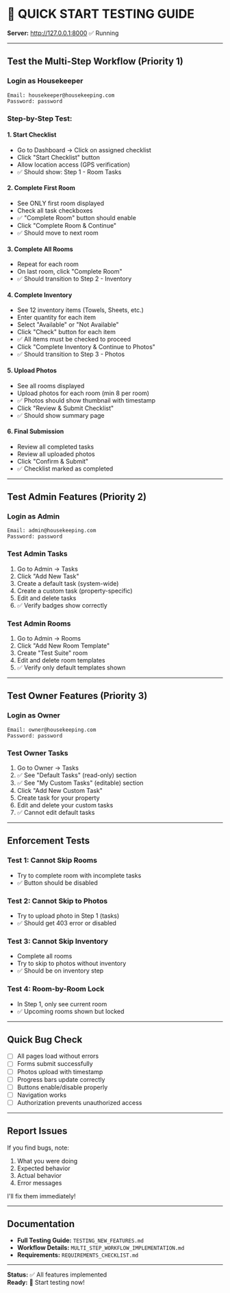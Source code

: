 # 🎯 QUICK START TESTING GUIDE

**Server:** http://127.0.0.1:8000 ✅ Running

---

## Test the Multi-Step Workflow (Priority 1)

### Login as Housekeeper
```
Email: housekeeper@housekeeping.com
Password: password
```

### Step-by-Step Test:

#### 1. Start Checklist
- Go to Dashboard → Click on assigned checklist
- Click "Start Checklist" button
- Allow location access (GPS verification)
- ✅ Should show: Step 1 - Room Tasks

#### 2. Complete First Room
- See ONLY first room displayed
- Check all task checkboxes
- ✅ "Complete Room" button should enable
- Click "Complete Room & Continue"
- ✅ Should move to next room

#### 3. Complete All Rooms
- Repeat for each room
- On last room, click "Complete Room"
- ✅ Should transition to Step 2 - Inventory

#### 4. Complete Inventory
- See 12 inventory items (Towels, Sheets, etc.)
- Enter quantity for each item
- Select "Available" or "Not Available"
- Click "Check" button for each item
- ✅ All items must be checked to proceed
- Click "Complete Inventory & Continue to Photos"
- ✅ Should transition to Step 3 - Photos

#### 5. Upload Photos
- See all rooms displayed
- Upload photos for each room (min 8 per room)
- ✅ Photos should show thumbnail with timestamp
- Click "Review & Submit Checklist"
- ✅ Should show summary page

#### 6. Final Submission
- Review all completed tasks
- Review all uploaded photos
- Click "Confirm & Submit"
- ✅ Checklist marked as completed

---

## Test Admin Features (Priority 2)

### Login as Admin
```
Email: admin@housekeeping.com
Password: password
```

### Test Admin Tasks
1. Go to Admin → Tasks
2. Click "Add New Task"
3. Create a default task (system-wide)
4. Create a custom task (property-specific)
5. Edit and delete tasks
6. ✅ Verify badges show correctly

### Test Admin Rooms
1. Go to Admin → Rooms
2. Click "Add New Room Template"
3. Create "Test Suite" room
4. Edit and delete room templates
5. ✅ Verify only default templates shown

---

## Test Owner Features (Priority 3)

### Login as Owner
```
Email: owner@housekeeping.com
Password: password
```

### Test Owner Tasks
1. Go to Owner → Tasks
2. ✅ See "Default Tasks" (read-only) section
3. ✅ See "My Custom Tasks" (editable) section
4. Click "Add New Custom Task"
5. Create task for your property
6. Edit and delete your custom tasks
7. ✅ Cannot edit default tasks

---

## Enforcement Tests

### Test 1: Cannot Skip Rooms
- Try to complete room with incomplete tasks
- ✅ Button should be disabled

### Test 2: Cannot Skip to Photos
- Try to upload photo in Step 1 (tasks)
- ✅ Should get 403 error or disabled

### Test 3: Cannot Skip Inventory
- Complete all rooms
- Try to skip to photos without inventory
- ✅ Should be on inventory step

### Test 4: Room-by-Room Lock
- In Step 1, only see current room
- ✅ Upcoming rooms shown but locked

---

## Quick Bug Check

- [ ] All pages load without errors
- [ ] Forms submit successfully
- [ ] Photos upload with timestamp
- [ ] Progress bars update correctly
- [ ] Buttons enable/disable properly
- [ ] Navigation works
- [ ] Authorization prevents unauthorized access

---

## Report Issues

If you find bugs, note:
1. What you were doing
2. Expected behavior
3. Actual behavior
4. Error messages

I'll fix them immediately!

---

## Documentation

- **Full Testing Guide:** `TESTING_NEW_FEATURES.md`
- **Workflow Details:** `MULTI_STEP_WORKFLOW_IMPLEMENTATION.md`
- **Requirements:** `REQUIREMENTS_CHECKLIST.md`

---

**Status:** ✅ All features implemented  
**Ready:** 🚀 Start testing now!
